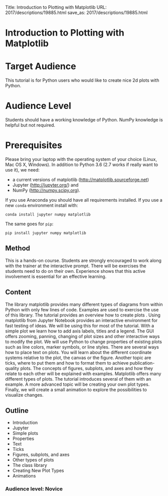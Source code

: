 Title: Introduction to Plotting with Matplotlib
URL: 2017/descriptions/19885.html
save_as: 2017/descriptions/19885.html

# Introduction to Plotting with Matplotlib

# Target Audience

This tutorial is for Python users who would like to create nice 2d plots with Python.

# Audience Level

Students should have a working knowledge of Python. NumPy knowledge is helpful but not required.

# Prerequisites

Please bring your laptop with the operating system of your choice (Linux, Mac OS X, Windows). In addition to Python 3.6 (2.7 works if really want to use it), we need:

* a current versions of matplotlib (http://matplotlib.sourceforge.net)
* Jupyter (http://jupyter.org/) and 
* NumPy (http://numpy.scipy.org).

If you use Anaconda you should have all requirements installed. If you use a new `conda` environment install with:

`conda install jupyter numpy matplotlib`

The same goes for `pip`:

`pip install jupyter numpy matplotlib`


## Method

This is a hands-on course. Students are strongly encouraged to work along with the trainer at the interactive prompt. There will be exercises the students need to do on their own. Experience shows that this active involvement is essential for an effective learning.

## Content

The library matplotlib provides many different types of diagrams from within Python with only few lines of code. Examples are used to exercise the use of this library. The tutorial provides an overview how to create plots . Using matplotlib from Jupyter Notebook provides an interactive environment for fast testing of ideas. We will be using this for most of the tutorial.
With a simple plot we learn how to add axis labels, titles and a legend. The GUI offers zooming, panning, changing of plot sizes and other interactive ways to modify the plot. We will use Python to change properties of existing plots such as line colors, marker symbols, or line styles. There are several ways how to place text on plots. You will learn about the different coordinate systems relative to the plot, the canvas or the figure. Another topic are ticks, where to put them and how to format them to achieve publication-quality plots. The concepts of figures, subplots, and axes and how they relate to each other will be explained with examples. 
Matplotlib offers many different types of plots. The tutorial introduces several of them with an example. A more advanced topic will be creating your own plot types. Finally, we will create a small animation to explore the possibilities to visualize changes. 

## Outline

* Introduction
* Jupyter
* Simple plots
* Properties
* Text
* Ticks
* Figures, subplots, and axes
* Other types of plots
* The class library
* Creating New Plot Types
* Animations

### Audience level:  Novice
